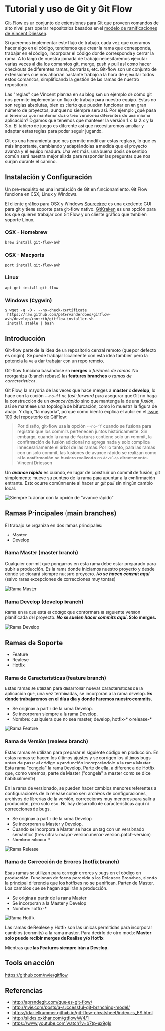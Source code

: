 # Tutorial y uso de Git y Git Flow

[Git-Flow](http://aprendegit.com/que-es-git-flow/) es un conjunto de extensiones para [Git](https://git-scm.com/) que proveen comandos de alto nivel para operar repositorios basados en el [modelo de ramificaciones de Vincent Driessen](http://nvie.com/posts/a-successful-git-branching-model/).

Si queremos implementar este flujo de trabajo, cada vez que queramos hacer algo en el código, tendremos que crear la rama que corresponda, trabajar en el código, incorporar el código donde corresponda y cerrar la rama. A lo largo de nuestra jornada de trabajo necesitaremos ejecutar varias veces al día los comandos git, merge, push y pull así como hacer checkouts de diferentes ramas, borrarlas, etc. Git-flow son un conjunto de extensiones que nos ahorran bastante trabajo a la hora de ejecutar todos estos comandos, simplificando la gestión de las ramas de nuestro repositorio.

Las "reglas" que Vincent plantea en su blog son un ejemplo de cómo git nos permite implementar un flujo de trabajo para nuestro equipo. Estas no son reglas absolutas, bien es cierto que pueden funcionar en un gran número de proyectos, aunque no siempre será así. Por ejemplo ¿qué pasa si tenemos que mantener dos o tres versiones diferentes de una misma aplicación? Digamos que tenemos que mantener la versión 1.x, la 2.x y la 3.x. El tablero de juego es diferente así que necesitaremos ampliar y adaptar estas reglas para poder seguir jugando.

Git es una herramienta que nos permite modificar estas reglas y, lo que es más importante, cambiando y adaptándolas a medida que el proyecto avanza y el equipo madura. Una vez más, una buena dosis de sentido común será nuestra mejor aliada para responder las preguntas que nos surjan durante el camino.

## Instalación y Configuración

Un pre-requisito es una instalación de Git en funcionamiento. Git Flow funciona en OSX, Linux y Windows.

El cliente gráfico para OSX y Windows [Sourcetree](https://www.sourcetreeapp.com/) es una excelente GUI para git y tiene soporte para git-flow nativo. [GitKraken](https://www.gitkraken.com/) es una opción para los que quieren trabajar con Git Flow y un cliente gráfico que también soporte Linux.

### OSX - Homebrew

```shell
brew install git-flow-avh
```

### OSX - Macports

```shell
port install git-flow-avh
```

### Linux

```shell
apt-get install git-flow
```

### Windows (Cygwin)

```shell
$ wget -q -O - --no-check-certificate
 https://raw.github.com/petervanderdoes/gitflow-avh/develop/contrib/gitflow-installer.sh
 install stable | bash
```

## Introducción

Git-flow parte de la idea de un repositorio central remoto (que por defecto es origin). Se puede trabajar localmente con esta idea también pero la potencia la va a dar trabajar con un repo remoto.

Git-flow funciona basándose en **merges** o _fusiones de ramas_. No reorganiza (branch rebase) las **features branches** o _ramas de características_.

Git Flow, la mayoría de las veces que hace merges a **master** o **develop**, lo hace con la opción `--no-ff` _no fast-forward_ para asegurar que Git no haga la construcción de un _avance rápido_ sino que mantenga la de una _fusión_, así se mantiene una topología de bifurcación, como lo muestra la figura de abajo. Y digo, "la mayoría", porque como bien lo explica el autor en el [issue 100](https://github.com/nvie/gitflow/issues/100) del repositorio de GitFlow:

> Por diseño, git-flow usa la opción `--no-ff` cuando se fusiona para registrar que los commits pertenecen juntos históricamente. Sin embargo, cuando la rama de `features` contiene solo un commit, la confirmación de fusión adicional no agrega nada y solo complica innecesariamente el árbol de las ramas. Por lo tanto, para las ramas con un solo commit, las fusiones de avance rápido se realizan como si la confirmación se hubiera realizado en `develop` directamente. - Vincent Driessen

Un **_avance rápido_** es cuando, en lugar de construir un commit de fusión, git simplemente mueve su puntero de la rama para apuntar a la confirmación entrante. Esto ocurre comúnmente al hacer un _git pull_ sin ningún cambio local.

![Siempre fusionar con la opción de "avance rápido"](git-000.png)

## Ramas Principales (main branches)

El trabajo se organiza en dos ramas principales:

* Master
* Develop

### Rama Master (master branch)

Cualquier commit que pongamos en esta rama debe estar preparado para subir a producción. Es la rama donde iniciamos nuestro proyecto y desde donde se clonará siempre nuestro proyecto. _**No se hacen commit aquí**_ (salvo raras excepciones de correcciones muy tontas)

![Rama Master](git-001.png)

### Rama Develop (develop branch)

Rama en la que está el código que conformará la siguiente versión planificada del proyecto. **_No se suelen hacer commits aquí_. Solo merges.**

![Rama Develop](git-002.png)

## Ramas de Soporte

* Feature
* Realese
* Hotfix

### Rama de Características (feature branch)

Estas ramas se utilizan para desarrollar nuevas características de la aplicación que, una vez terminadas, se incorporan a la rama develop. **Es donde trabajaremos en el día a día y donde haremos nuestro commits.**

* Se originan a partir de la rama Develop.
* Se incorporan siempre a la rama Develop.
* Nombre: cualquiera que no sea master, develop, hotfix-* o release-*

![Rama Feature](git-004.png)

### Rama de Versión (realese branch)

Estas ramas se utilizan para preparar el siguiente código en producción. En estas ramas se hacen los últimos ajustes y se corrigen los últimos bugs antes de pasar el código a producción incorporándolo a la rama Master. Esta rama "congela" la rama Develop. Parte de ella, a diferencia de Hotfix que, como veremos, parte de Master ("congela" a master como se dice habitualmente)

En la rama de versionado, se pueden hacer cambios menores referentes a configuraciones de la release como ser: archivos de configuraciones, archivos de librerías de la versión, correcciones muy menores para salir a producción, pero solo eso. No hay desarrollo de características aquí ni correcciones de bugs.

* Se originan a partir de la rama Develop
* Se incorporan a Master y Develop.
* Cuando se incorpora a Master se hace un tag con un versionado semántico (tres cifras: mayor-version.menor-version.patch-version)
* Nombre: release-*

![Rama Release](git-005.png)

### Rama de Corrección de Errores (hotfix branch)

Esas ramas se utilizan para corregir errores y bugs en el código en producción. Funcionan de forma parecida a las Releases Branches, siendo la principal diferencia que los hotfixes no se planifican. Parten de Master. Los cambios que se hagan aquí irán a producción.

* Se origina a partir de la rama Master
* Se incorporan a la Master y Develop
* Nombre: hotfix-*

![Rama Hotfix](git-006.png)

Las ramas de Realese y Hotfix son las únicas permitidas para incorporar cambios (commits) a la rama master. Para decirlo de otro modo: **Master solo puede recibir merges de Realise y/o Hotfix**

Mientras que **las Features siempre irán a Develop.**

## Tools en acción

<https://github.com/nvie/gitflow>

## Referencias

* <http://aprendegit.com/que-es-git-flow/>
* <http://nvie.com/posts/a-successful-git-branching-model/>
* <https://danielkummer.github.io/git-flow-cheatsheet/index.es_ES.html>
* <http://slides.oxkhar.com/gitflow/#/4/1>
* <https://www.youtube.com/watch?v=b7tp-gx9gIs>
